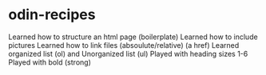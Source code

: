 # odin-recipes
Learned how to structure an html page (boilerplate)
Learned how to include pictures
Learned how to link files (absoulute/relative) (a href)
Learned organized list (ol) and Unorganized list (ul)
Played with heading sizes 1-6
Played with bold (strong)
